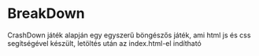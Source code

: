 # BreakDown

CrashDown játék alapján egy egyszerű böngészős játék, ami html js és css segítségével készült, letöltés után az index.html-el indítható
